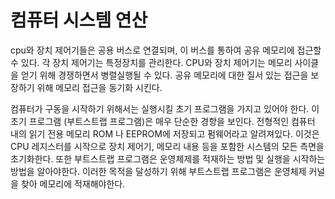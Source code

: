 
# 컴퓨터 시스템 연산

cpu와 장치 제어기들은 공용 버스로 연결되며, 이 버스를 통하여 공유 메모리에 접근할수 있다. 각 장치 제어기는 특정장치를 관리한다. CPU와 장치 제어기는 메모리 사이클을 얻기 위해 경쟁하면서 병렬실행될 수 있다. 공유 메모리에 대한 질서 있는 접근을 보장하기 위해 메모리 접근을 동기화 시킨다.

컴퓨터가 구동을 시작하기 위해서는 실행시킬 초기 프로그램을 가지고 있어야 한다. 이 초기 프로그램 (부트스트랩 프로그램)은 매우 단순한 경향을 보인다. 전형적인 컴퓨터 내의 읽기 전용 메모리 ROM 나 EEPROM에 저장되고 펌웨어라고 알려져있다. 이것은 CPU 레지스터를 시작으로 장치 제어기, 메모리 내용 등을 포함한 시스템의 모든 측면을 초기화한다. 또한 부트스트랩 프로그램은 운영체제를 적재하는 방법 및 실행을 시작하는 방법을 알아야한다. 이러한 목적을 달성하기 위해 부트스트랩 프로그램은 운영체제 커널을 찾아 메모리에 적재해야한다.

